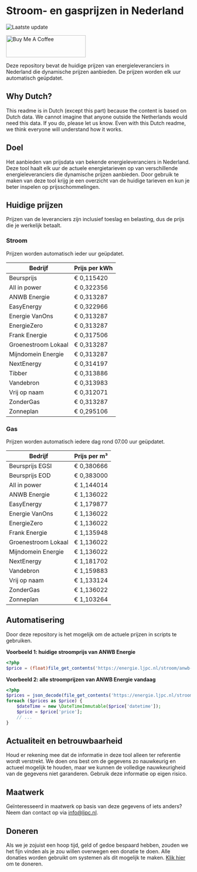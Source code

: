 # Stroom- en gasprijzen in Nederland

![Laatste update](https://img.shields.io/badge/laatste%20update-2023--04--28%2018%3A00%20CET-brightgreen)

<a href="https://www.buymeacoffee.com/Lars-" target="_blank"><img src="https://cdn.buymeacoffee.com/buttons/v2/default-orange.png" alt="Buy Me A Coffee" height="60" style="height: 60px !important;width: 217px !important;" ></a>

Deze repository bevat de huidige prijzen van energieleveranciers in Nederland die dynamische prijzen aanbieden. De prijzen worden elk uur automatisch geüpdatet.

## Why Dutch?

This readme is in Dutch (except this part) because the content is based on Dutch data. We cannot imagine that anyone outside the Netherlands would need this data. If you do, please let us know. Even with this Dutch readme, we think
everyone will understand how it works.

## Doel

Het aanbieden van prijsdata van bekende energieleveranciers in Nederland. Deze tool haalt elk uur de actuele energietarieven op van verschillende energieleveranciers die dynamische prijzen aanbieden. Door gebruik te maken van deze tool
krijg je een overzicht van de huidige tarieven en kun je beter inspelen op prijsschommelingen.

## Huidige prijzen

Prijzen van de leveranciers zijn inclusief toeslag en belasting, dus de prijs die je werkelijk betaalt.

### Stroom

Prijzen worden automatisch ieder uur geüpdatet.

 Bedrijf | Prijs per kWh 
---------|---------------
Beursprijs | € 0,115420
All in power | € 0,322356
ANWB Energie | € 0,313287
EasyEnergy | € 0,322966
Energie VanOns | € 0,313287
EnergieZero | € 0,313287
Frank Energie | € 0,317506
Groenestroom Lokaal | € 0,313287
Mijndomein Energie | € 0,313287
NextEnergy | € 0,314197
Tibber | € 0,313886
Vandebron | € 0,313983
Vrij op naam | € 0,312071
ZonderGas | € 0,313287
Zonneplan | € 0,295106


### Gas

Prijzen worden automatisch iedere dag rond 07.00 uur geüpdatet.

 Bedrijf | Prijs per m³ 
---------|--------------
Beursprijs EGSI | € 0,380666
Beursprijs EOD | € 0,383000
All in power | € 1,144014
ANWB Energie | € 1,136022
EasyEnergy | € 1,179877
Energie VanOns | € 1,136022
EnergieZero | € 1,136022
Frank Energie | € 1,135948
Groenestroom Lokaal | € 1,136022
Mijndomein Energie | € 1,136022
NextEnergy | € 1,181702
Vandebron | € 1,159883
Vrij op naam | € 1,133124
ZonderGas | € 1,136022
Zonneplan | € 1,103264


## Automatisering

Door deze repository is het mogelijk om de actuele prijzen in scripts te gebruiken.

**Voorbeeld 1: huidige stroomprijs van ANWB Energie**

```php
<?php
$price = (float)file_get_contents('https://energie.ljpc.nl/stroom/anwb-energie-nu.txt');

```

**Voorbeeld 2: alle stroomprijzen van ANWB Energie vandaag**

```php
<?php
$prices = json_decode(file_get_contents('https://energie.ljpc.nl/stroom/all-in-power-vandaag.json'),true);
foreach ($prices as $price) {
    $dateTime = new \DateTimeImmutable($price['datetime']);
    $price = $price['price'];
    // ...
}
```

## Actualiteit en betrouwbaarheid

Houd er rekening mee dat de informatie in deze tool alleen ter referentie wordt verstrekt. We doen ons best om de gegevens zo nauwkeurig en actueel mogelijk te houden, maar we kunnen de volledige nauwkeurigheid van de gegevens niet
garanderen. Gebruik deze informatie op eigen risico.

## Maatwerk

Geïnteresseerd in maatwerk op basis van deze gegevens of iets anders? Neem dan contact op
via [info@ljpc.nl](mailto:info@ljpc.nl?subject=Energie%20prijzen).

## Doneren

Als we je zojuist een hoop tijd, geld of gedoe bespaard hebben, zouden we het fijn vinden als je zou willen overwegen een
donatie te doen. Alle donaties worden gebruikt om systemen als dit mogelijk te
maken. [Klik hier](https://www.buymeacoffee.com/Lars-) om te doneren.
